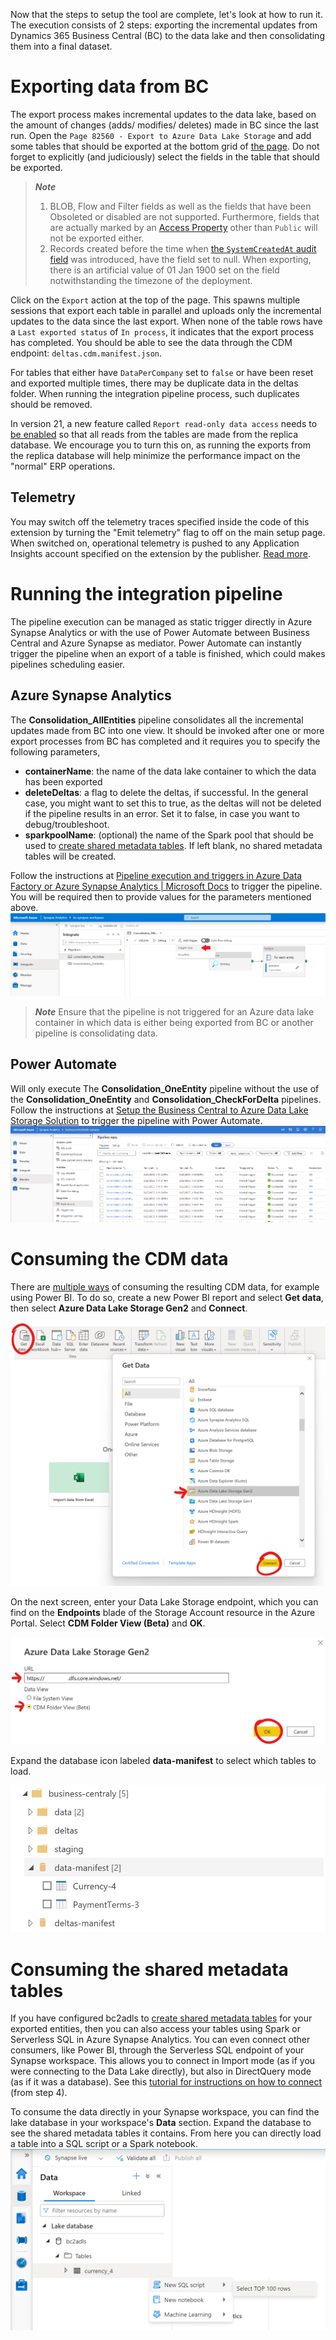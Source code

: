 Now that the steps to setup the tool are complete, let's look at how to run it. The execution consists of 2 steps: exporting the incremental updates from Dynamics 365 Business Central (BC) to the data lake and then consolidating them into a final dataset.

# Exporting data from BC
The export process makes incremental updates to the data lake, based on the amount of changes (adds/ modifies/ deletes) made in BC since the last run. Open the `Page 82560 - Export to Azure Data Lake Storage` and add some tables that should be exported at the bottom grid of [the page](/.assets/bcAdlsePage.png). Do not forget to explicitly (and judiciously) select the fields in the table that should be exported.

> **<em>Note</em>** 
> 1. BLOB, Flow and Filter fields as well as the fields that have been Obsoleted or disabled are not supported. Furthermore, fields that are actually marked by an [Access Property](https://learn.microsoft.com/en-us/dynamics365/business-central/dev-itpro/developer/properties/devenv-access-property) other than `Public` will not be exported either. 
> 2. Records created before the time when [the `SystemCreatedAt` audit field](https://learn.microsoft.com/en-us/dynamics365/business-central/dev-itpro/developer/devenv-table-system-fields#audit) was introduced, have the field set to null. When exporting, there is an artificial value of 01 Jan 1900 set on the field notwithstanding the timezone of the deployment. 

Click on the `Export` action at the top of the page. This spawns multiple sessions that export each table in parallel and uploads only the incremental updates to the data since the last export. When none of the table rows have a `Last exported status` of `In process`, it indicates that the export process has completed. You should be able to see the data through the CDM endpoint: `deltas.cdm.manifest.json`.

For tables that either have `DataPerCompany` set to `false` or have been reset and exported multiple times, there may be duplicate data in the deltas folder. When running the integration pipeline process, such duplicates should be removed.

In version 21, a new feature called `Report read-only data access` needs to [be enabled](https://learn.microsoft.com/en-us/dynamics365/business-central/dev-itpro/administration/feature-management) so that all reads from the tables are made from the replica database. We encourage you to turn this on, as running the exports from the replica database will help minimize the performance impact on the "normal" ERP operations.

## Telemetry
You may switch off the telemetry traces specified inside the code of this extension by turning the "Emit telemetry" flag to off on the main setup page. When switched on, operational telemetry is pushed to any Application Insights account specified on the extension by the publisher. [Read more](https://docs.microsoft.com/en-us/dynamics365/business-central/dev-itpro/administration/telemetry-overview).

# Running the integration pipeline
The pipeline execution can be managed as static trigger directly in Azure Synapse Analytics or with the use of Power Automate between Business Central and Azure Synapse as mediator. Power Automate can instantly trigger the pipeline when an export of a table is finished, which could makes pipelines scheduling easier.

## Azure Synapse Analytics
The **Consolidation_AllEntities** pipeline consolidates all the incremental updates made from BC into one view. It should be invoked after one or more export processes from BC has completed and it requires you to specify the following parameters,
- **containerName**: the name of the data lake container to which the data has been exported
- **deleteDeltas**: a flag to delete the deltas, if successful. In the general case, you might want to set this to true, as the deltas will not be deleted if the pipeline results in an error. Set it to false, in case you want to debug/troubleshoot.
- **sparkpoolName**: (optional) the name of the Spark pool that should be used to [create shared metadata tables](/.assets/SharedMetadataTables.md). If left blank, no shared metadata tables will be created.

Follow the instructions at [Pipeline execution and triggers in Azure Data Factory or Azure Synapse Analytics | Microsoft Docs](https://docs.microsoft.com/en-us/azure/data-factory/concepts-pipeline-execution-triggers) to trigger the pipeline. You will be required then to provide values for the parameters mentioned above.
![Trigger pipeline run](/.assets/synapseTriggerNow.png)

> **<em>Note</em>** Ensure that the pipeline is not triggered for an Azure data lake container in which data is either being exported from BC or another pipeline is consolidating data.

## Power Automate
Will only execute The **Consolidation_OneEntity** pipeline without the use of the **Consolidation_OneEntity** and **Consolidation_CheckForDelta** pipelines.
Follow the instructions at [Setup the Business Central to Azure Data Lake Storage Solution](/.assets/BusinessCentraltoAzureDataLakeStorageSolution.md) to trigger the pipeline with Power Automate.
![Manual triggered pipeline runs](/.assets/synapseTriggerPowerAutomate.png)

# Consuming the CDM data
There are [multiple ways](https://learn.microsoft.com/en-us/power-query/connectors/data-lake-storage) of consuming the resulting CDM data, for example using Power BI. To do so, create a new Power BI report and select **Get data**, then select **Azure Data Lake Storage Gen2** and **Connect**.

![](/.assets/PowerBI_get_data.png "Connect to an Azure Data Lake")

On the next screen, enter your Data Lake Storage endpoint, which you can find on the **Endpoints** blade of the Storage Account resource in the Azure Portal. Select **CDM Folder View (Beta)** and **OK**.

![](/.assets/PowerBI_CDM.png)

Expand the database icon labeled **data-manifest** to select which tables to load.

![](/.assets/PowerBI_manifest.png)

# Consuming the shared metadata tables

If you have configured bc2adls to [create shared metadata tables](/.assets/SharedMetadataTables.md) for your exported entities, then you can also access your tables using Spark or Serverless SQL in Azure Synapse Analytics. You can even connect other consumers, like Power BI, through the Serverless SQL endpoint of your Synapse workspace. This allows you to connect in Import mode (as if you were connecting to the Data Lake directly), but also in DirectQuery mode (as if it was a database). See this [tutorial for instructions on how to connect](https://learn.microsoft.com/en-us/azure/synapse-analytics/sql/tutorial-connect-power-bi-desktop#4---create-power-bi-report) (from step 4).

To consume the data directly in your Synapse workspace, you can find the lake database in your workspace's **Data** section. Expand the database to see the shared metadata tables it contains. From here you can directly load a table into a SQL script or a Spark notebook.
![](/.assets/shared_metadata_table_sql_query.png "Select TOP 100 FROM shared metadata table")
